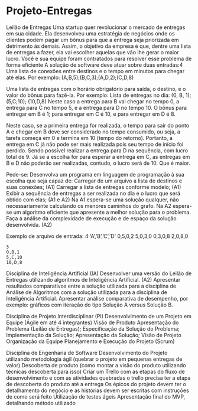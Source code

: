 # Projeto-Entregas

Leilão de Entregas
Uma startup quer revolucionar o mercado de entregas em sua cidade. Ela desenvolveu uma estratégia de negócios onde os clientes podem pagar um bônus para que a entrega seja priorizada em detrimento às demais. Assim, o objetivo da empresa é que, dentre uma lista de entregas a fazer, ela vai escolher aquelas que vão lhe gerar o maior lucro. Você e sua equipe foram contratados para resolver esse problema de forma eficiente
A solução de software deve atuar sobre duas entradas:4
Uma lista de conexões entre destinos e o tempo em minutos para chegar até elas. Por exemplo:
(A,B,5);(B,C,3);(A,D,2);(C,D,8)


Uma lista de entregas com o horário obrigatório para saída, o destino, e o valor do bônus para fazê-la. Por exemplo: 
Lista de entregas no dia: (0, B, 1); (5,C;10); (10,D,8)
Neste caso a entrega para B vai chegar no tempo 0, a entrega para C no tempo 5, e a entrega para D no tempo 10. 
O bônus para entregar em B é 1; para entregar em C é 10, e para entregar em D é 8.

Neste caso, se a primeira entrega for realizada, o tempo para sair do ponto A e chegar em B deve ser considerado no tempo consumido, ou seja, a tarefa começa em 0 e termina em 10 (tempo do retorno). 
Portanto, a entrega em C já não pode ser mais realizada pois seu tempo de início foi perdido. Sendo possível realizar a entrega para D na sequência, com lucro total de 9. Já se a escolha for para esperar a entrega em C, as entregas em B e D não poderão ser realizadas, contudo, o lucro será de 10. Que é maior. 

Pede-se:
Desenvolva um programa em linguagem de programação à sua escolha que seja capaz de:
Carregar de um arquivo a lista de destinos e suas conexões; (A1)
Carregar a lista de entregas conforme modelo; (A1)
Exibir a sequência de entregas a ser realizada no dia e o lucro que será obtido com elas; (A1 e A2)
Na A1 espera-se uma solução qualquer, não necessariamente calculando os menores caminhos do grafo. 
Na A2 espera-se um algoritmo eficiente que apresente a melhor solução para o problema.
Faça a análise da complexidade de execução e de espaço da solução desenvolvida. (A2)


Exemplo de arquivo de entrada:
4
	‘A’,’B’,’C’,’D’
	0,5,0,2
	5,0,3,0
	0,3,0,8
	2,0,8,0

	3
	0,B,1
	5,C,10
	10,D,8


Disciplina de Inteligência Artificial (IA)
Desenvolver uma versão do Leilão de Entregas utilizando algoritmos de Inteligência Artificial. (A2)
Apresentar resultados comparativos entre a solução utilizada para a disciplina de Análise de Algoritmos com a solução utilizada para a disciplina de Inteligência Artificial.
Apresentar análise comparativa de desempenho, por exemplo: gráficos com iteração do tipo Solução A versus Solução B.


Disciplina de Projeto Interdisciplinar (PI)
Desenvolvimento de um Projeto em Equipe (Ágile em até 4 integrantes) 
Visão de Produto
Apresentação do Problema (Leilão de Entregas);
Especificação da Solução do Problema;
Implementação da Solução;
Apresentação da Solução;
Visão de Projeto
Organização da Equipe
Planejamento e Execução do Projeto (Scrum)

Disciplina de Engenharia de Software
Desenvolvimento do Projeto utilizando metodologia ágil (quebrar o projeto em pequenas entregas de valor)
Descoberta de produto (como montar a visão do produto utilizando técnicas descoberta para isso)
Criar um Trello com as etapas do fluxo de desenvolvimento  e com as atividades quebradas o trello precisa ter a etapa de descoberta do produto até a entrega
Os épicos do projeto devem ter o detalhamento do negócio e as histórias devem ser escritas com instruções de como será feito
Utilização de testes ágeis
Apresentação final do MVP, detalhando método utilizado 

